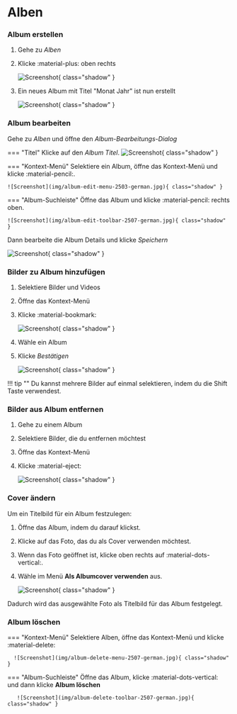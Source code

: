 # Alben #
### Album erstellen ###

1. Gehe zu *Alben*
2. Klicke :material-plus: oben rechts

    ![Screenshot](img/create-album-2503-german.jpg){ class="shadow" }
    
3. Ein neues Album mit Titel "Monat Jahr" ist nun erstellt

    ![Screenshot](img/album-name-2503-german.jpg){ class="shadow" }

### Album bearbeiten ###
Gehe zu *Alben* und öffne den *Album-Bearbeitungs-Dialog*

=== "Titel"
    Klicke auf den *Album Titel*.
      ![Screenshot](img/album-edit-title-2503-german.jpg){ class="shadow" }

=== "Kontext-Menü"
    Selektiere ein Album, öffne das Kontext-Menü und klicke :material-pencil:.
    
    ![Screenshot](img/album-edit-menu-2503-german.jpg){ class="shadow" }

=== "Album-Suchleiste"
    Öffne das Album und klicke :material-pencil: rechts oben.
    
    ![Screenshot](img/album-edit-toolbar-2507-german.jpg){ class="shadow" }
    
Dann bearbeite die Album Details und klicke *Speichern*

![Screenshot](img/album-edit-2503-german.jpg){ class="shadow" }
    

### Bilder zu Album hinzufügen ###

1. Selektiere Bilder und Videos
2. Öffne das Kontext-Menü
3. Klicke :material-bookmark:

    ![Screenshot](img/add-photo-album-2503-german.jpg){ class="shadow" }
    
4. Wähle ein Album
5. Klicke *Bestätigen*

    ![Screenshot](img/add-photo-album-2-2503-german.jpg){ class="shadow" }

!!! tip ""
    Du kannst mehrere Bilder auf einmal selektieren, indem du die Shift Taste verwendest.

### Bilder aus Album entfernen ###

1. Gehe zu einem Album
3. Selektiere Bilder, die du entfernen möchtest
4. Öffne das Kontext-Menü
5. Klicke :material-eject:

    ![Screenshot](img/remove-from-album-2503-german.jpg){ class="shadow" }

### Cover ändern ###

Um ein Titelbild für ein Album festzulegen:

1. Öffne das Album, indem du darauf klickst.
2. Klicke auf das Foto, das du als Cover verwenden möchtest.
3. Wenn das Foto geöffnet ist, klicke oben rechts auf :material-dots-vertical:.
4. Wähle im Menü **Als Albumcover verwenden** aus.

    ![Screenshot](img/set-cover-2504-german.jpg){ class="shadow" }

Dadurch wird das ausgewählte Foto als Titelbild für das Album festgelegt.

### Album löschen ###

=== "Kontext-Menü"
      Selektiere Alben, öffne das Kontext-Menü und klicke :material-delete:

      ![Screenshot](img/album-delete-menu-2507-german.jpg){ class="shadow" }

=== "Album-Suchleiste"
       Öffne das Album, klicke :material-dots-vertical: und dann klicke **Album löschen**

       ![Screenshot](img/album-delete-toolbar-2507-german.jpg){ class="shadow" }

